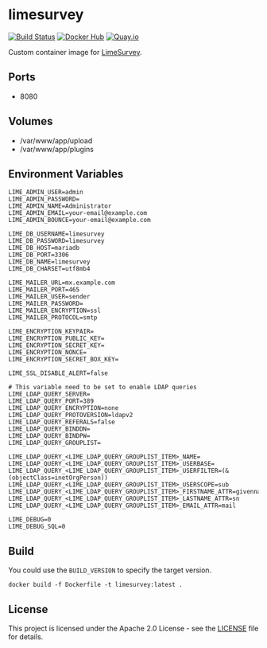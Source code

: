 # limesurvey

[![Build Status](https://drone.owncloud.com/api/badges/owncloud-ops/limesurvey/status.svg)](https://drone.owncloud.com/owncloud-ops/limesurvey)
[![Docker Hub](https://img.shields.io/badge/docker-latest-blue.svg?logo=docker&logoColor=white)](https://hub.docker.com/r/owncloudops/limesurvey)
[![Quay.io](https://img.shields.io/badge/quay-latest-blue.svg?logo=docker&logoColor=white)](https://quay.io/repository/owncloudops/limesurvey)

Custom container image for [LimeSurvey](https://www.limesurvey.org/de/).

## Ports

- 8080

## Volumes

- /var/www/app/upload
- /var/www/app/plugins

## Environment Variables

```Shell
LIME_ADMIN_USER=admin
LIME_ADMIN_PASSWORD=
LIME_ADMIN_NAME=Administrator
LIME_ADMIN_EMAIL=your-email@example.com
LIME_ADMIN_BOUNCE=your-email@example.com

LIME_DB_USERNAME=limesurvey
LIME_DB_PASSWORD=limesurvey
LIME_DB_HOST=mariadb
LIME_DB_PORT=3306
LIME_DB_NAME=limesurvey
LIME_DB_CHARSET=utf8mb4

LIME_MAILER_URL=mx.example.com
LIME_MAILER_PORT=465
LIME_MAILER_USER=sender
LIME_MAILER_PASSWORD=
LIME_MAILER_ENCRYPTION=ssl
LIME_MAILER_PROTOCOL=smtp

LIME_ENCRYPTION_KEYPAIR=
LIME_ENCRYPTION_PUBLIC_KEY=
LIME_ENCRYPTION_SECRET_KEY=
LIME_ENCRYPTION_NONCE=
LIME_ENCRYPTION_SECRET_BOX_KEY=

LIME_SSL_DISABLE_ALERT=false

# This variable need to be set to enable LDAP queries
LIME_LDAP_QUERY_SERVER=
LIME_LDAP_QUERY_PORT=389
LIME_LDAP_QUERY_ENCRYPTION=none
LIME_LDAP_QUERY_PROTOVERSION=ldapv2
LIME_LDAP_QUERY_REFERALS=false
LIME_LDAP_QUERY_BINDDN=
LIME_LDAP_QUERY_BINDPW=
LIME_LDAP_QUERY_GROUPLIST=

LIME_LDAP_QUERY_<LIME_LDAP_QUERY_GROUPLIST_ITEM>_NAME=
LIME_LDAP_QUERY_<LIME_LDAP_QUERY_GROUPLIST_ITEM>_USERBASE=
LIME_LDAP_QUERY_<LIME_LDAP_QUERY_GROUPLIST_ITEM>_USERFILTER=(&(objectClass=inetOrgPerson))
LIME_LDAP_QUERY_<LIME_LDAP_QUERY_GROUPLIST_ITEM>_USERSCOPE=sub
LIME_LDAP_QUERY_<LIME_LDAP_QUERY_GROUPLIST_ITEM>_FIRSTNAME_ATTR=givenname
LIME_LDAP_QUERY_<LIME_LDAP_QUERY_GROUPLIST_ITEM>_LASTNAME_ATTR=sn
LIME_LDAP_QUERY_<LIME_LDAP_QUERY_GROUPLIST_ITEM>_EMAIL_ATTR=mail

LIME_DEBUG=0
LIME_DEBUG_SQL=0
```

## Build

You could use the `BUILD_VERSION` to specify the target version.

```Shell
docker build -f Dockerfile -t limesurvey:latest .
```

## License

This project is licensed under the Apache 2.0 License - see the [LICENSE](https://github.com/owncloud-ops/limesurvey/blob/main/LICENSE) file for details.
